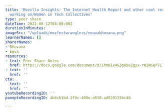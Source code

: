 ```yaml
---
title: 'Mozilla Insights: The Internet Health Report and other cool research we''re
  working on/Women in Tech Collectives'
type: peer share
dateTime: 2021-08-12T04:00:00Z
durationInMinutes: 
imageSrc: "/uploads/mozfestwranglers/eeavabhuvana.png"
learnerNames: []
sharerNames:
- Bhuvana
- Eeva
resources:
- text: Peer Share Notes
  href: https://docs.google.com/document/d/1hmHIx4G3gHDeZgxx-rW3WGeP7LTEsETkv1Pyj9EZaXM/edit
- text: ''
  href: ''
cta:
  text: ''
  href: ''
youtubeRecordingID: ''
panoptoRecordingID: 4b6cb1bd-1f9c-400e-a910-ad820125bc48

---
```

